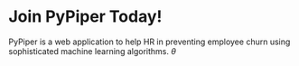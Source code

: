 <h1> Join PyPiper Today! </h1>

PyPiper is a web application to help HR in preventing employee churn using sophisticated machine learning algorithms.
$\theta$